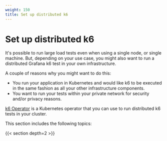 ```yaml
---
weight: 150
title: Set up distributed k6
---
```


# Set up distributed k6

It's possible to run large load tests even when using a single node, or single machine. But, depending on your use case, you might also want to run a distributed Grafana k6 test in your own infrastructure.

A couple of reasons why you might want to do this:

- You run your application in Kubernetes and would like k6 to be executed in the same fashion as all your other infrastructure components.
- You want to run your tests within your private network for security and/or privacy reasons.

[k6 Operator](https://github.com/grafana/k6-operator) is a Kubernetes operator that you can use to run distributed k6 tests in your cluster.

This section includes the following topics:

{{< section depth=2 >}}
